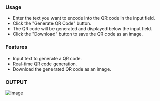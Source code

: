 ### Usage
- Enter the text you want to encode into the QR code in the input field.
- Click the "Generate QR Code" button.
- The QR code will be generated and displayed below the input field.
- Click the "Download" button to save the QR code as an image.

### Features
- Input text to generate a QR code.
- Real-time QR code generation.
- Download the generated QR code as an image.

### OUTPUT
![image](https://github.com/dipenpatel0017/QR-Code-Generator/assets/154975783/33d5ba47-6ff9-4115-b9c2-5d91f8192b1c)
